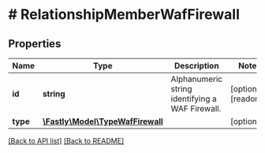 # # RelationshipMemberWafFirewall

## Properties

Name | Type | Description | Notes
------------ | ------------- | ------------- | -------------
**id** | **string** | Alphanumeric string identifying a WAF Firewall. | [optional] [readonly]
**type** | [**\Fastly\Model\TypeWafFirewall**](TypeWafFirewall.md) |  | [optional]

[[Back to API list]](../../README.md#endpoints) [[Back to README]](../../README.md)
